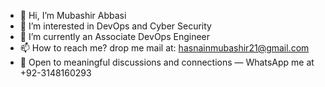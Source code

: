 - 👋 Hi, I’m Mubashir Abbasi
- 👀 I’m interested in DevOps and Cyber Security
- 🌱 I’m currently an Associate DevOps Engineer
- 📫 How to reach me? drop me mail at: hasnainmubashir21@gmail.com
- 💬 Open to meaningful discussions and connections — WhatsApp me at +92-3148160293 
<!---
MubashirAbbasi133/MubashirAbbasi133 is a ✨ special ✨ repository because its `README.md` (this file) appears on your GitHub profile.
You can click the Preview link to take a look at your changes.
--->

